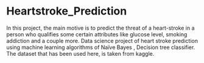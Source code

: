 # Heartstroke_Prediction
In this project, the main motive is to predict the threat of a heart-stroke in a person who qualifies some certain attributes like glucose level, smoking addiction and a couple more. Data science project of heart stroke prediction using machine learning algorithms of Naïve Bayes , Decision tree classifier. The dataset that has been used here, is taken from kaggle.

